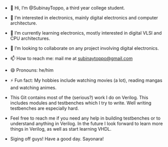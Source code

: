 - 👋 Hi, I’m @SubinayToppo, a third year college student.
- 👀 I’m interested in electronics, mainly digital electronics and computer architecture.
- 🌱 I’m currently learning electronics, mostly interested in digital VLSI and CPU architectures.
- 💞️ I’m looking to collaborate on any project involving digital electronics.
- 📫 How to reach me: mail me at subinaytoppo@gmail.com
- 😄 Pronouns: he/him
- ⚡ Fun fact: My hobbies include watching movies (a lot), reading mangas and watching animes.

- This Git contains most of the (serious?) work I do on Verilog. This includes modules and testbenches which I try to write. Well writing testbenches are especially hard.
- Feel free to reach me if you need any help in building testbenches or to understand anything in Verilog. In the future I look forward to learn more things in Verilog, as well as start learning VHDL.

- Siging off guys! Have a good day. Sayonara!

<!---
SubinayToppo/SubinayToppo is a ✨ special ✨ repository because its `README.md` (this file) appears on your GitHub profile.
You can click the Preview link to take a look at your changes.
--->
